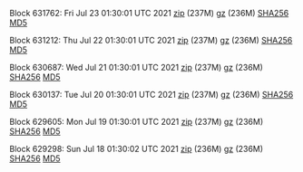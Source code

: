 Block 631762: Fri Jul 23 01:30:01 UTC 2021 [zip](https://files.01coin.io/mainnet/2021-07-23/bootstrap.dat.zip) (237M) [gz](https://files.01coin.io/mainnet/2021-07-23/bootstrap.dat.tar.gz) (236M) [SHA256](https://files.01coin.io/mainnet/2021-07-23/sha256.txt) [MD5](https://files.01coin.io/mainnet/2021-07-23/md5.txt)

Block 631212: Thu Jul 22 01:30:01 UTC 2021 [zip](https://files.01coin.io/mainnet/2021-07-22/bootstrap.dat.zip) (237M) [gz](https://files.01coin.io/mainnet/2021-07-22/bootstrap.dat.tar.gz) (236M) [SHA256](https://files.01coin.io/mainnet/2021-07-22/sha256.txt) [MD5](https://files.01coin.io/mainnet/2021-07-22/md5.txt)

Block 630687: Wed Jul 21 01:30:01 UTC 2021 [zip](https://files.01coin.io/mainnet/2021-07-21/bootstrap.dat.zip) (237M) [gz](https://files.01coin.io/mainnet/2021-07-21/bootstrap.dat.tar.gz) (236M) [SHA256](https://files.01coin.io/mainnet/2021-07-21/sha256.txt) [MD5](https://files.01coin.io/mainnet/2021-07-21/md5.txt)

Block 630137: Tue Jul 20 01:30:01 UTC 2021 [zip](https://files.01coin.io/mainnet/2021-07-20/bootstrap.dat.zip) (237M) [gz](https://files.01coin.io/mainnet/2021-07-20/bootstrap.dat.tar.gz) (236M) [SHA256](https://files.01coin.io/mainnet/2021-07-20/sha256.txt) [MD5](https://files.01coin.io/mainnet/2021-07-20/md5.txt)

Block 629605: Mon Jul 19 01:30:01 UTC 2021 [zip](https://files.01coin.io/mainnet/2021-07-19/bootstrap.dat.zip) (237M) [gz](https://files.01coin.io/mainnet/2021-07-19/bootstrap.dat.tar.gz) (236M) [SHA256](https://files.01coin.io/mainnet/2021-07-19/sha256.txt) [MD5](https://files.01coin.io/mainnet/2021-07-19/md5.txt)

Block 629298: Sun Jul 18 01:30:02 UTC 2021 [zip](https://files.01coin.io/mainnet/2021-07-18/bootstrap.dat.zip) (236M) [gz](https://files.01coin.io/mainnet/2021-07-18/bootstrap.dat.tar.gz) (236M) [SHA256](https://files.01coin.io/mainnet/2021-07-18/sha256.txt) [MD5](https://files.01coin.io/mainnet/2021-07-18/md5.txt)

